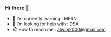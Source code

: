 ### Hi there 👋
- 🌱 I’m currently learning :  MERN 
- 🤔 I’m looking for help with : DSA
- 📫 How to reach me : alwinj2000@gmail.com

<!--
**AlwinAlphabot/AlwinAlphabot** is a ✨ _special_ ✨ repository because its `README.md` (this file) appears on your GitHub profile.

Here are some ideas to get you started:

- 🔭 I’m currently working on ...
- 🌱 I’m currently learning ...
- 👯 I’m looking to collaborate on ...
- 🤔 I’m looking for help with ...
- 💬 Ask me about ...
- 📫 How to reach me: ...
- 😄 Pronouns: ...
- ⚡ Fun fact: ...
-->
